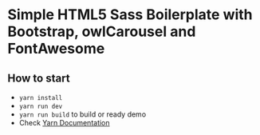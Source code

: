 # Simple HTML5 Sass Boilerplate with Bootstrap, owlCarousel and FontAwesome

## How to start

- `yarn install`
- `yarn run dev`
- `yarn run build` to build or ready demo
- Check [Yarn Documentation](https://yarnpkg.com/en/docs/cli/)